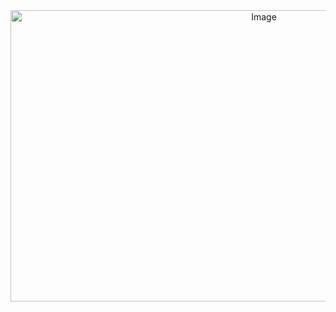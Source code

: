  
<div align="center">
 
 <img width="795" height="466" alt="Image" src="https://github.com/user-attachments/assets/57af9428-de21-4b6e-95c1-0bbeed26167c" />
</div>
